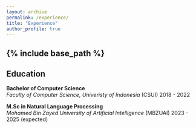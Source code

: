 ```yaml
---
layout: archive
permalink: /experience/
title: "Experience"
author_profile: true
---
```


{% include base_path %}
---

Education
---
**Bachelor of Computer Science**   
  *Faculty of Computer Science, Univeristy of Indonesia* (CSUI)
  2018 - 2022

**M.Sc in Natural Language Processing**   
  *Mohamed Bin Zayed University of Artificial Intelligence* (MBZUAI)
  2023 - 2025 (expected)
